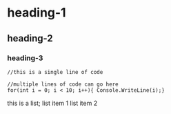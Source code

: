 
# heading-1
## heading-2
### heading-3

`//this is a single line of code`

```
//multiple lines of code can go here
for(int i = 0; i < 10; i++){ Console.WriteLine(i);}
```

this is a list;
	list item 1
	list item 2
